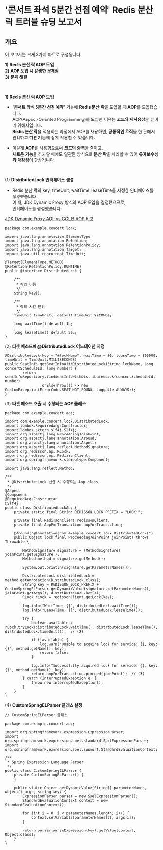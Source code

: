 

# '콘서트 좌석 5분간 선점 예약' Redis 분산 락 트러블 슈팅 보고서 

## 개요

이 보고서는 크게 3가지 파트로 구성됩니다.
  
**1) Redis 분산 락 AOP 도입** <br> 
**2) AOP 도입 시 발생한 문제점** <br>
**3) 문제 해결** <br>


<br> 


**1) Redis 분산 락 AOP 도입** <br>

- **'콘서트 좌석 5분간 선점 예약'** 기능에 **Redis 분산 락**을 도입할 때 **AOP**를 도입했습니다. <br>
   AOP(Aspect-Oriented Programming)를 도입한 이유는 **코드의 재사용성**을 높이기 위해서입니다. <br> 
   **Redis 분산 락**을 적용하는 과정에서 AOP를 사용하면, **공통적인 로직**을 한 곳에서 관리하고 **다른 기능**에 쉽게 적용할 수 있습니다. <br> 

-  이렇게 **AOP**를 사용함으로써 **코드의 중복**을 줄이고, <br>
   **새로운 기능**을 추가할 때에도 일관된 방식으로 **분산 락**을 처리할 수 있어 **유지보수성과 확장성**이 향상됩니다. <br>


<br> 


(1) **DistributedLock 인터페이스 생성**
- Redis 분산 락의 key, timeUnit, waitTime, leaseTime을 지정한 인터페이스를 생성했습니다. <br>
  이 때, JDK Dynamic Proxy 방식의 AOP 도입을 결정했으므로, <br>
  인터페이스를 생성했습니다. <br>

[JDK Dynamic Proxy AOP vs CGLIB AOP 비교](https://velog.io/@s2feeling/JDK-Dynamic-Proxy-vs-CGLib-Proxy-%EB%B9%84%EA%B5%90) 

```
package com.example.concert.lock;

import java.lang.annotation.ElementType;
import java.lang.annotation.Retention;
import java.lang.annotation.RetentionPolicy;
import java.lang.annotation.Target;
import java.util.concurrent.TimeUnit;

@Target(ElementType.METHOD)
@Retention(RetentionPolicy.RUNTIME)
public @interface DistributedLock {

    /**
     * 락의 이름
     */
    String key();

    /**
     * 락의 시간 단위
     */
    TimeUnit timeUnit() default TimeUnit.SECONDS;

    long waitTime() default 1L;

    long leaseTime() default 30L;
}

```


(2) **타겟 메소드에 @DistributedLock 어노테이션 지정**
```
@DistributedLock(key = "#lockName", waitTime = 60, leaseTime = 300000, timeUnit = TimeUnit.MILLISECONDS)
public SeatInfo getSeatInfoWithDistributedLock(String lockName, long concertScheduleId, long number) {
        return seatInfoRepository.findSeatInfoWithDistributedLock(concertScheduleId, number)
                .orElseThrow(() -> new CustomException(ErrorCode.SEAT_NOT_FOUND, Loggable.ALWAYS));
}
```


(3) **타겟 메소드 호출 시 수행되는 AOP 클래스**

```
package com.example.concert.aop;

import com.example.concert.lock.DistributedLock;
import lombok.RequiredArgsConstructor;
import lombok.extern.slf4j.Slf4j;
import org.aspectj.lang.ProceedingJoinPoint;
import org.aspectj.lang.annotation.Around;
import org.aspectj.lang.annotation.Aspect;
import org.aspectj.lang.reflect.MethodSignature;
import org.redisson.api.RLock;
import org.redisson.api.RedissonClient;
import org.springframework.stereotype.Component;

import java.lang.reflect.Method;

/**
 * @DistributedLock 선언 시 수행되는 Aop class
 */
@Aspect
@Component
@RequiredArgsConstructor
@Slf4j
public class DistributedLockAop {
    private static final String REDISSON_LOCK_PREFIX = "LOCK:";

    private final RedissonClient redissonClient;
    private final AopForTransaction aopForTransaction;

    @Around("@annotation(com.example.concert.lock.DistributedLock)")
    public Object lock(final ProceedingJoinPoint joinPoint) throws Throwable {

        MethodSignature signature = (MethodSignature) joinPoint.getSignature();
        Method method = signature.getMethod();

        System.out.println(signature.getParameterNames());

        DistributedLock distributedLock = method.getAnnotation(DistributedLock.class);
        String key = REDISSON_LOCK_PREFIX + CustomSpringELParser.getDynamicValue(signature.getParameterNames(), joinPoint.getArgs(), distributedLock.key());
        RLock rLock = redissonClient.getLock(key);

        log.info("WaitTime: {}", distributedLock.waitTime());
        log.info("LeaseTime: {}", distributedLock.leaseTime());

        try {
            boolean available = rLock.tryLock(distributedLock.waitTime(), distributedLock.leaseTime(), distributedLock.timeUnit());  // (2)

            if (!available) {
                log.warn("Unable to acquire lock for service: {}, key: {}", method.getName(), key);
                return false;
            }

            log.info("Successfully acquired lock for service: {}, key: {}", method.getName(), key);
            return aopForTransaction.proceed(joinPoint);  // (3)
        } catch (InterruptedException e) {
            throw new InterruptedException();
        }
    }
}

```


(4) **CustomSpringELParser 클래스 설정**

```
// CustomSpringELParser 클래스 

package com.example.concert.aop;

import org.springframework.expression.ExpressionParser;
import org.springframework.expression.spel.standard.SpelExpressionParser;
import org.springframework.expression.spel.support.StandardEvaluationContext;

/**
 * Spring Expression Language Parser
 */
public class CustomSpringELParser {
    private CustomSpringELParser() {
    }

    public static Object getDynamicValue(String[] parameterNames, Object[] args, String key) {
        ExpressionParser parser = new SpelExpressionParser();
        StandardEvaluationContext context = new StandardEvaluationContext();

        for (int i = 0; i < parameterNames.length; i++) {
            context.setVariable(parameterNames[i], args[i]);
        }

        return parser.parseExpression(key).getValue(context, Object.class);
    }
}

```
  


```
